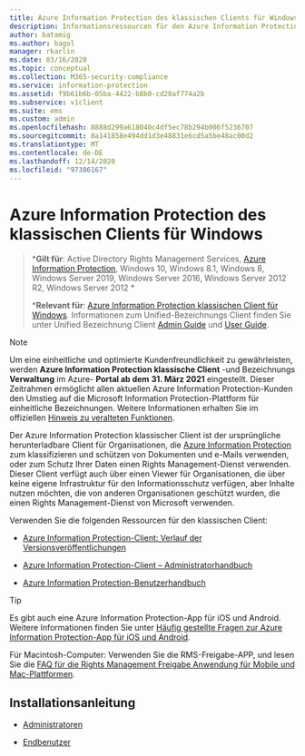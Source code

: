 ```yaml
---
title: Azure Information Protection des klassischen Clients für Windows
description: Informationsressourcen für den Azure Information Protection klassischen Client für Windows.
author: batamig
ms.author: bagol
manager: rkarlin
ms.date: 03/16/2020
ms.topic: conceptual
ms.collection: M365-security-compliance
ms.service: information-protection
ms.assetid: f9b61b6b-05ba-4422-b8b0-cd20af774a2b
ms.subservice: v1client
ms.suite: ems
ms.custom: admin
ms.openlocfilehash: 8888d299a618040c4df5ec78b294b006f5236707
ms.sourcegitcommit: 8a141858e494dd1d3e48831e6cd5a5be48ac00d2
ms.translationtype: MT
ms.contentlocale: de-DE
ms.lasthandoff: 12/14/2020
ms.locfileid: "97386167"
---
```

# <a name="azure-information-protection-classic-client-for-windows"></a>Azure Information Protection des klassischen Clients für Windows

>***Gilt für**: Active Directory Rights Management Services, [Azure Information Protection](https://azure.microsoft.com/pricing/details/information-protection), Windows 10, Windows 8.1, Windows 8, Windows Server 2019, Windows Server 2016, Windows Server 2012 R2, Windows Server 2012 *
>
> ***Relevant für**: [Azure Information Protection klassischen Client für Windows](../faqs.md#whats-the-difference-between-the-azure-information-protection-classic-and-unified-labeling-clients). Informationen zum Unified-Bezeichnungs Client finden Sie unter Unified Bezeichnung Client [Admin Guide](clientv2-admin-guide.md) und [User Guide](clientv2-user-guide.md).

>[!NOTE] 
> Um eine einheitliche und optimierte Kundenfreundlichkeit zu gewährleisten, werden **Azure Information Protection klassische Client** -und Bezeichnungs **Verwaltung** im Azure- **Portal ab dem** **31. März 2021** eingestellt. Dieser Zeitrahmen ermöglicht allen aktuellen Azure Information Protection-Kunden den Umstieg auf die Microsoft Information Protection-Plattform für einheitliche Bezeichnungen. Weitere Informationen erhalten Sie im offiziellen [Hinweis zu veralteten Funktionen](https://aka.ms/aipclassicsunset).

Der Azure Information Protection klassischer Client ist der ursprüngliche herunterladbare Client für Organisationen, die [Azure Information Protection](../what-is-information-protection.md) zum klassifizieren und schützen von Dokumenten und e-Mails verwenden, oder zum Schutz Ihrer Daten einen Rights Management-Dienst verwenden. Dieser Client verfügt auch über einen Viewer für Organisationen, die über keine eigene Infrastruktur für den Informationsschutz verfügen, aber Inhalte nutzen möchten, die von anderen Organisationen geschützt wurden, die einen Rights Management-Dienst von Microsoft verwenden.

Verwenden Sie die folgenden Ressourcen für den klassischen Client:

- [Azure Information Protection-Client: Verlauf der Versionsveröffentlichungen](client-version-release-history.md)

- [Azure Information Protection-Client – Administratorhandbuch](client-admin-guide.md)

- [Azure Information Protection-Benutzerhandbuch](client-user-guide.md)

> [!TIP]
> Es gibt auch eine Azure Information Protection-App für iOS und Android. Weitere Informationen finden Sie unter [Häufig gestellte Fragen zur Azure Information Protection-App für iOS und Android](mobile-app-faq.md ).
> 
> Für Macintosh-Computer: Verwenden Sie die RMS-Freigabe-APP, und lesen Sie die [FAQ für die Rights Management Freigabe Anwendung für Mobile und Mac-Plattformen](/previous-versions/msdn10/dn451248(v=msdn.10)).

## <a name="install-instructions"></a>Installationsanleitung

- [Administratoren](client-admin-guide-install.md)

- [Endbenutzer](install-client-app.md)